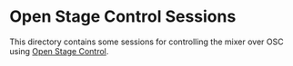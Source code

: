 # Open Stage Control Sessions

This directory contains some sessions for controlling the mixer over OSC using [Open Stage Control](http://openstagecontrol.ammd.net/).

